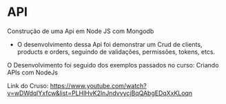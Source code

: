 # API
Construção de uma Api em Node JS com Mongodb

- O desenvolvimento dessa Api foi demonstrar um Crud de clients, products e orders, seguindo de validações, permissões, tokens, etcs. 

O Desenvolvimento foi seguido dos exemplos passados no curso: Criando APIs com NodeJs 

Link do Cruso: https://www.youtube.com/watch?v=wDWdqlYxfcw&list=PLHlHvK2lnJndvvycjBqQAbgEDqXxKLoqn 
